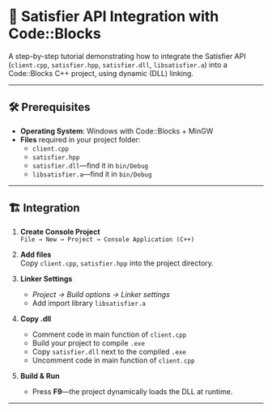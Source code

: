 # 🧩 Satisfier API Integration with Code::Blocks

A step-by-step tutorial demonstrating how to integrate the Satisfier API (`client.cpp`, `satisfier.hpp`, `satisfier.dll`, `libsatisfier.a`) into a Code::Blocks C++ project, using dynamic (DLL) linking.

---

## 🛠 Prerequisites

- **Operating System**: Windows with Code::Blocks + MinGW  
- **Files** required in your project folder:
  - `client.cpp`
  - `satisfier.hpp`
  - `satisfier.dll`—find it in `bin/Debug`
  - `libsatisfier.a`—find it in `bin/Debug`
---

## 🏗️ Integration

1. **Create Console Project**  
   `File → New → Project → Console Application (C++)`

2. **Add files**  
   Copy `client.cpp`, `satisfier.hpp` into the project directory.

3. **Linker Settings**  
   - *Project → Build options → Linker settings*  
   - Add import library `libsatisfier.a`  

5. **Copy .dll**  
   - Comment code in main function of `client.cpp`
   - Build your project to compile `.exe`
   - Copy `satisfier.dll` next to the compiled `.exe`
   - Uncomment code in main function of `client.cpp`

6. **Build & Run**  
   - Press **F9**—the project dynamically loads the DLL at runtime.

---
